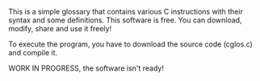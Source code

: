 This is a simple glossary that contains various C instructions with their syntax and some definitions.
This software is free. You can download, modify, share and use it freely!

To execute the program, you have to download the source code (cglos.c) and compile it. 

WORK IN PROGRESS,
the software isn't ready!
